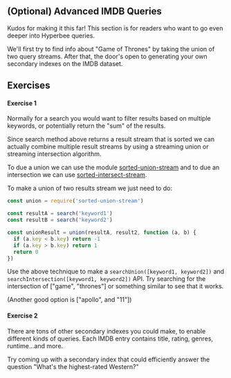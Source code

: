 ## (Optional) Advanced IMDB Queries
Kudos for making it this far! This section is for readers who want to go even deeper into Hyperbee queries.

We'll first try to find info about "Game of Thrones" by taking the union of two query streams. After that, the door's open to generating your own secondary indexes on the IMDB dataset.

## Exercises

#### Exercise 1

Normally for a search you would want to filter results based on multiple keywords, or potentially return the "sum" of the results.

Since search method above returns a result stream that is sorted we can actually combine multiple result streams by using a streaming union or streaming intersection algorithm.

To due a union we can use the module [sorted-union-stream](https://github.com/mafintosh/sorted-union-stream) and to due an intersection we can use [sorted-intersect-stream](https://github.com/mafintosh/sorted-intersect-stream).

To make a union of two results stream we just need to do:

```js
const union = require('sorted-union-stream')

const resultA = search('keyword1')
const resultB = search('keyword2')

const unionResult = union(resultA, result2, function (a, b) {
  if (a.key < b.key) return -1
  if (a.key > b.key) return 1
  return 0
})
```

Use the above technique to make a `searchUnion([keyword1, keyword2])` and `searchIntersection([keyword1, keyword2])` API.
Try searching for the intersection of ["game", "thrones"] or something similar to see that it works.

(Another good option is ["apollo", and "11"])

#### Exercise 2

There are tons of other secondary indexes you could make, to enable different kinds of queries. Each IMDB entry contains title, rating, genres, runtime...and more.

Try coming up with a secondary index that could efficiently answer the question "What's the highest-rated Western?"